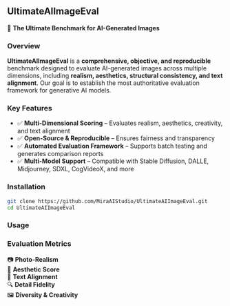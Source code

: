## UltimateAIImageEval  
🚀 **The Ultimate Benchmark for AI-Generated Images**  

### Overview  
**UltimateAIImageEval** is a **comprehensive, objective, and reproducible** benchmark designed to evaluate AI-generated images across multiple dimensions, including **realism, aesthetics, structural consistency, and text alignment**. Our goal is to establish the most authoritative evaluation framework for generative AI models.  

### Key Features  
- ✅ **Multi-Dimensional Scoring** – Evaluates realism, aesthetics, creativity, and text alignment  
- ✅ **Open-Source & Reproducible** – Ensures fairness and transparency  
- ✅ **Automated Evaluation Framework** – Supports batch testing and generates comparison reports  
- ✅ **Multi-Model Support** – Compatible with Stable Diffusion, DALLE, Midjourney, SDXL, CogVideoX, and more  

### Installation  
```bash  
git clone https://github.com/MiraAIStudio/UltimateAIImageEval.git 
cd UltimateAIImageEval  

```

### Usage  


### Evaluation Metrics  
📷 **Photo-Realism**  
🎨 **Aesthetic Score**  
📝 **Text Alignment**  
🔍 **Detail Fidelity**  
🖼️ **Diversity & Creativity**  
